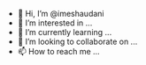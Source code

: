 - 👋 Hi, I’m @imeshaudani
- 👀 I’m interested in ...
- 🌱 I’m currently learning ...
- 💞️ I’m looking to collaborate on ...
- 📫 How to reach me ...

<!---
imeshaudani/imeshaudani is a ✨ special ✨ repository because its `README.md` (this file) appears on your GitHub profile.
You can click the Preview link to take a look at your changes.
--->
